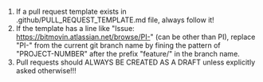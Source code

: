 1. If a pull request template exists in .github/PULL_REQUEST_TEMPLATE.md file, always follow it!
2. If the template has a line like "Issue: https://bitmovin.atlassian.net/browse/PI-<number>" (can be other than PI), replace "PI-<number>" from the current git branch name by fining the pattern of "PROJECT-NUMBER" after the prefix "feature/" in the branch name.
3. Pull requests should ALWAYS BE CREATED AS A DRAFT unless explicitly asked otherwise!!!
